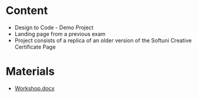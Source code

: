 # Content
- Design to Code - Demo Project
- Landing page from a previous exam
- Project consists of a replica of an older version of the Softuni Creative Certificate Page

# Materials
- [Workshop.docx](https://github.com/TheStormWeaver/Front-End/files/7420997/Workshop.docx)
